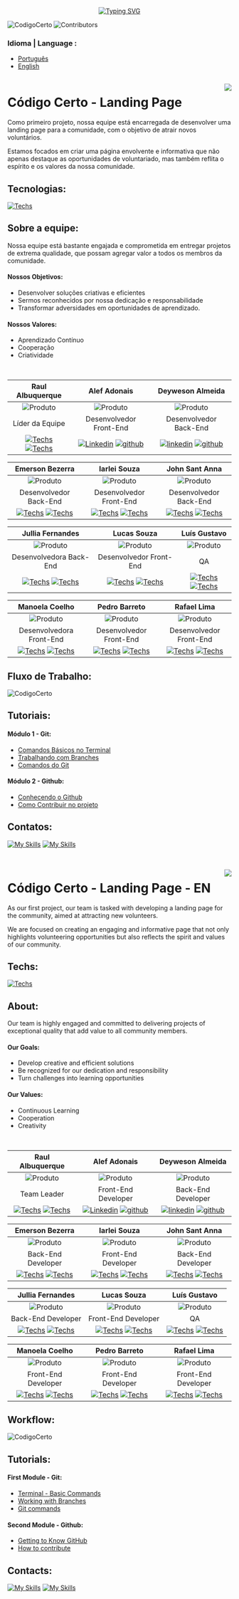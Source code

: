 <p align="center">
  <a href="https://git.io/typing-svg">
    <img src="https://readme-typing-svg.demolab.com?font=Fira+Code&pause=1000&color=F70000&random=false&width=435&lines=Equipe de  +Desenvolvimento+%7C+  04" alt="Typing SVG">
  </a>
</p>


![CodigoCerto](https://utfs.io/f/3b2340e8-5523-4aca-a549-0688fd07450e-j4edu.jfif)
![Contributors](https://img.shields.io/badge/contributors-12-red)

### Idioma | Language :
- [Português](#código-certo---landing-page)
- [English](#contatos)
<br><br>

<img align="right" src="./github/icons/br.svg" /> 


# Código Certo - Landing Page
Como primeiro projeto, nossa equipe está encarregada de desenvolver uma landing page para a comunidade, com o objetivo de atrair novos voluntários.

Estamos focados em criar uma página envolvente e informativa que não apenas destaque as oportunidades de voluntariado, mas também reflita o espírito e os valores da nossa comunidade.


## Tecnologias:
[![Techs](https://skillicons.dev/icons?i=figma,html,css,js,bootstrap,nodejs,ts,prisma,sqlite,cypress)](https://skillicons.dev)

## Sobre a equipe:
Nossa equipe está bastante engajada e comprometida em entregar projetos de extrema qualidade, que possam agregar valor a todos os membros da comunidade.

#### Nossos Objetivos:
- Desenvolver soluções criativas e eficientes
- Sermos reconhecidos por nossa dedicação e responsabilidade
- Transformar adversidades em oportunidades de aprendizado.

#### Nossos Valores:
- Aprendizado Contínuo
- Cooperação
- Criatividade

<br>

|      Raul Albuquerque         |       Alef Adonais        |      Deyweson Almeida        |   
|:-------------------------:|:-------------------------:|:-------------------------:|
| ![Produto](./github/images/1.jpg)  | ![Produto](./github/images/2.jpg)  | ![Produto](./github/images/3.jpg)  |
| Líder da Equipe | Desenvolvedor Front-End | Desenvolvedor Back-End |
| [![Techs](./github/icons/linkedin.png)](https://www.linkedin.com/in/dev-raul-albuquerque) [![Techs](./github/icons/github.png)](https://github.com/Raul-Albuquerque) | [![Linkedin](./github/icons/linkedin.png)](https://www.linkedin.com/in/alef-adonais/) [![github](./github/icons/github.png)](https://github.com/alefadonais5) | [![linkedin](./github/icons/linkedin.png)](https://www.linkedin.com/in/deyweson/) [![github](./github/icons/github.png)](https://github.com/Deyweson) |

|      Emerson Bezerra        |     Iarlei Souza          |      John Sant Anna         |   
|:-------------------------:|:-------------------------:|:-------------------------:|
| ![Produto](./github/images/4.jpg)  | ![Produto](./github/images/5.jpg)  | ![Produto](./github/images/6.jpg)  |
| Desenvolvedor Back-End | Desenvolvedor Front-End | Desenvolvedor Back-End |
 [![Techs](./github/icons/linkedin.png)](https://www.linkedin.com/in/emersonbbezerra/) [![Techs](./github/icons/github.png)](https://github.com/emersonbbezerra) | [![Techs](./github/icons/linkedin.png)](https://www.linkedin.com/in/iarleisouza) [![Techs](./github/icons/github.png)](https://github.com/iarleisouza) | [![Techs](./github/icons/linkedin.png)](https://www.linkedin.com/in/jullia-fernandes-felizardo/) [![Techs](./github/icons/github.png)](https://github.com/JulliaFernandes) |

|      Jullia Fernandes         |      Lucas Souza        |      Luís Gustavo         |   
|:-------------------------:|:-------------------------:|:-------------------------:|
| ![Produto](./github/images/7.jpg)  | ![Produto](./github/images/8.jpg)  | ![Produto](./github/images/9.jpg)  |
| Desenvolvedora Back-End | Desenvolvedor Front-End | QA |
| [![Techs](./github/icons/linkedin.png)](https://www.linkedin.com/in/jullia-fernandes-felizardo/) [![Techs](./github/icons/github.png)](https://github.com/JulliaFernandes) | [![Techs](./github/icons/linkedin.png)](https://www.linkedin.com/in/lucas-souza-9b4620286/) [![Techs](./github/icons/github.png)](https://github.com/LoradoREX) | [![Techs](./github/icons/linkedin.png)](https://www.linkedin.com/in/luisgustavodev/) [![Techs](./github/icons/github.png)](https://github.com/Gustavo-lucca83) |

|      Manoela Coelho        |      Pedro Barreto         |      Rafael Lima          |   
|:-------------------------:|:-------------------------:|:-------------------------:|
| ![Produto](./github/images/10.jpg)  | ![Produto](./github/images/11.jpg)  | ![Produto](./github/images/12.jpg)  |
| Desenvolvedora Front-End | Desenvolvedor Front-End| Desenvolvedor Front-End |
| [![Techs](./github/icons/linkedin.png)](https://www.linkedin.com/in/manoela-coelho) [![Techs](./github/icons/github.png)](https://github.com/manoelacsilva) | [![Techs](./github/icons/linkedin.png)](https://www.linkedin.com/in/pedro-barreto-877665b9/) [![Techs](./github/icons/github.png)](https://github.com/DevPedroBarreto) | [![Techs](./github/icons/linkedin.png)](https://www.linkedin.com/in/rafael-limma/) [![Techs](./github/icons/github.png)](https://github.com/rsantiago-lima) |

## Fluxo de Trabalho:
![CodigoCerto](./github/images/fluxo.jpg )


## Tutoriais:
#### Módulo 1 - Git:
 - [Comandos Básicos no Terminal](https://imminent-politician-8bc.notion.site/Comandos-B-sicos-no-Terminal-bf944666fda544d387180d5a0d299f2f)
 - [Trabalhando com Branches](https://www.notion.so/Git-Github-Equipe-04-c59c81b156ed45c9a0b4e12beb0dad80?p=28734cec67eb44f6b2a23d7cd90cf195&pm=c)
 - [Comandos do Git](https://www.notion.so/Git-Github-Equipe-04-c59c81b156ed45c9a0b4e12beb0dad80?p=8d4d727aeec74713bcc2ebc795656442&pm=c)

 #### Módulo 2 - Github:
 - [Conhecendo o Github](https://www.notion.so/Git-Github-Equipe-04-c59c81b156ed45c9a0b4e12beb0dad80?p=16ea639d369345aaade39161d9830623&pm=c)
 - [Como Contribuir no projeto](https://www.notion.so/Git-Github-Equipe-04-c59c81b156ed45c9a0b4e12beb0dad80?p=d1821d6fca39478cb2b45a93206168ee&pm=c)


## Contatos:
[![My Skills](https://skillicons.dev/icons?i=linkedin)](https://www.linkedin.com/company/codigocerto/posts/?feedView=all)
[![My Skills](https://skillicons.dev/icons?i=gmail)](mailto:mailto:codigocertocoders@gmail.com)
<br><br><br>


<img align="right" src="./github/icons/en.svg" /> 


# Código Certo - Landing Page - EN
As our first project, our team is tasked with developing a landing page for the community, aimed at attracting new volunteers.

We are focused on creating an engaging and informative page that not only highlights volunteering opportunities but also reflects the spirit and values of our community.


## Techs:
[![Techs](https://skillicons.dev/icons?i=figma,html,css,js,bootstrap,nodejs,ts,prisma,sqlite,cypress)](https://skillicons.dev)

## About:
Our team is highly engaged and committed to delivering projects of exceptional quality that add value to all community members.

#### Our Goals:
- Develop creative and efficient solutions
- Be recognized for our dedication and responsibility
- Turn challenges into learning opportunities

#### Our Values:
- Continuous Learning
- Cooperation
- Creativity

<br>

|      Raul Albuquerque         |       Alef Adonais        |      Deyweson Almeida        |   
|:-------------------------:|:-------------------------:|:-------------------------:|
| ![Produto](./github/images/1.jpg)  | ![Produto](./github/images/2.jpg)  | ![Produto](./github/images/3.jpg)  |
| Team Leader | Front-End Developer | Back-End Developer |
| [![Techs](./github/icons/linkedin.png)](https://www.linkedin.com/in/dev-raul-albuquerque) [![Techs](./github/icons/github.png)](https://github.com/Raul-Albuquerque) | [![Linkedin](./github/icons/linkedin.png)](https://www.linkedin.com/in/alef-adonais/) [![github](./github/icons/github.png)](https://github.com/alefadonais5) | [![linkedin](./github/icons/linkedin.png)](https://www.linkedin.com/in/deyweson/) [![github](./github/icons/github.png)](https://github.com/Deyweson) |

|      Emerson Bezerra        |     Iarlei Souza          |      John Sant Anna         |   
|:-------------------------:|:-------------------------:|:-------------------------:|
| ![Produto](./github/images/4.jpg)  | ![Produto](./github/images/5.jpg)  | ![Produto](./github/images/6.jpg)  |
| Back-End Developer| Front-End Developer | Back-End Developer |
 [![Techs](./github/icons/linkedin.png)](https://www.linkedin.com/in/emersonbbezerra/) [![Techs](./github/icons/github.png)](https://github.com/emersonbbezerra) | [![Techs](./github/icons/linkedin.png)](https://www.linkedin.com/in/iarleisouza) [![Techs](./github/icons/github.png)](https://github.com/iarleisouza) | [![Techs](./github/icons/linkedin.png)](https://www.linkedin.com/in/jullia-fernandes-felizardo/) [![Techs](./github/icons/github.png)](https://github.com/JulliaFernandes) |

|      Jullia Fernandes         |      Lucas Souza        |      Luís Gustavo         |   
|:-------------------------:|:-------------------------:|:-------------------------:|
| ![Produto](./github/images/7.jpg)  | ![Produto](./github/images/8.jpg)  | ![Produto](./github/images/9.jpg)  |
| Back-End Developer | Front-End Developer | QA |
| [![Techs](./github/icons/linkedin.png)](https://www.linkedin.com/in/jullia-fernandes-felizardo/) [![Techs](./github/icons/github.png)](https://github.com/JulliaFernandes) | [![Techs](./github/icons/linkedin.png)](https://www.linkedin.com/in/lucas-souza-9b4620286/) [![Techs](./github/icons/github.png)](https://github.com/LoradoREX) | [![Techs](./github/icons/linkedin.png)](https://www.linkedin.com/in/luisgustavodev/) [![Techs](./github/icons/github.png)](https://github.com/Gustavo-lucca83) |

|      Manoela Coelho        |      Pedro Barreto         |      Rafael Lima          |   
|:-------------------------:|:-------------------------:|:-------------------------:|
| ![Produto](./github/images/10.jpg)  | ![Produto](./github/images/11.jpg)  | ![Produto](./github/images/12.jpg)  |
| Front-End Developer | Front-End Developer | Front-End Developer |
| [![Techs](./github/icons/linkedin.png)](https://www.linkedin.com/in/manoela-coelho) [![Techs](./github/icons/github.png)](https://github.com/manoelacsilva) | [![Techs](./github/icons/linkedin.png)](https://www.linkedin.com/in/pedro-barreto-877665b9/) [![Techs](./github/icons/github.png)](https://github.com/DevPedroBarreto) | [![Techs](./github/icons/linkedin.png)](https://www.linkedin.com/in/rafael-limma/) [![Techs](./github/icons/github.png)](https://github.com/rsantiago-lima) |

## Workflow:
![CodigoCerto](./github/images/workflow.jpg )


## Tutorials:
#### First Module - Git:
 - [Terminal - Basic Commands](https://imminent-politician-8bc.notion.site/Comandos-B-sicos-no-Terminal-bf944666fda544d387180d5a0d299f2f)
 - [Working with Branches](https://www.notion.so/Git-Github-Equipe-04-c59c81b156ed45c9a0b4e12beb0dad80?p=28734cec67eb44f6b2a23d7cd90cf195&pm=c)
 - [Git commands](https://www.notion.so/Git-Github-Equipe-04-c59c81b156ed45c9a0b4e12beb0dad80?p=8d4d727aeec74713bcc2ebc795656442&pm=c)

 #### Second Module - Github:
 - [Getting to Know GitHub](https://www.notion.so/Git-Github-Equipe-04-c59c81b156ed45c9a0b4e12beb0dad80?p=16ea639d369345aaade39161d9830623&pm=c)
 - [How to contribute](https://www.notion.so/Git-Github-Equipe-04-c59c81b156ed45c9a0b4e12beb0dad80?p=d1821d6fca39478cb2b45a93206168ee&pm=c)


## Contacts:
[![My Skills](https://skillicons.dev/icons?i=linkedin)](https://www.linkedin.com/company/codigocerto/posts/?feedView=all)
[![My Skills](https://skillicons.dev/icons?i=gmail)](mailto:mailto:codigocertocoders@gmail.com)
